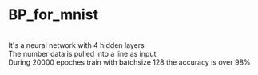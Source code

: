 # BP_for_mnist
<Br/>  It's a neural network with 4 hidden layers 
<Br/> The number data is pulled into a line as input
<Br/> During 20000 epoches train with batchsize 128 the accuracy is over 98%
